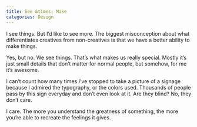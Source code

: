 ```yaml
---
title: See &times; Make
categories: Design
---
```


I see things. But I’d like to see more. The biggest misconception about what differentiates creatives from non-creatives is that we have a better ability to make things.

Yes, but no. We see things. That’s what makes us really special. Mostly it’s just small details that don’t matter for normal people, but somehow, for me it’s awesome.

I can’t count how many times I’ve stopped to take a picture of a signage because I admired the typography, or the colors used. Thousands of people pass by this sign everyday and don’t even look at it. Are they blind? No, they don’t care.

I care. The more you understand the greatness of something, the more you’re able to recreate the feelings it gives.
